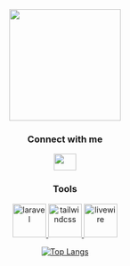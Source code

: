 <div align="center">
  
  <img align="center" width="200" src="https://d33wubrfki0l68.cloudfront.net/4fdd41bc351043f7003b980ad01e31d168014c94/c3a7d/assets/img/vinvui-cropped.svg">

  <h3 align="center">Connect with me</h3>
  <p align="center">
    <a href="https://www.linkedin.com/in/vincent-vuillemin-a1ba15158/" target="blank">
      <img align="center" src="https://cdn-icons-png.flaticon.com/512/174/174857.png" alt="" height="30" width="40" />
    </a>
  </p>

  <h3>Tools</h3>
  <p> 
    <a href="https://laravel.com/" target="_blank"> 
      <img src="https://laravel.com/img/logomark.min.svg" alt="laravel" width="60" height="60"/>
    </a>
    <a href="https://tailwindcss.com/" target="_blank"> 
      <img src="https://upload.wikimedia.org/wikipedia/commons/thumb/d/d5/Tailwind_CSS_Logo.svg/1024px-Tailwind_CSS_Logo.svg.png" alt="tailwindcss" width="60" height="60"/> 
    </a>
    <a href="https://laravel-livewire.com/" target="_blank"> 
      <img src="https://laravel-livewire.com/img/underwater_jelly.svg" alt="livewire" width="60" height="60"/> 
    </a>
  </p>
    
[![Top Langs](https://github-readme-stats.vercel.app/api/top-langs/?username=vin-vui&langs_count=10&layout=compact&show_icons=true&theme=tokyonight&hide_border=true)](https://github.com/anuraghazra/github-readme-stats)
  
</div>
